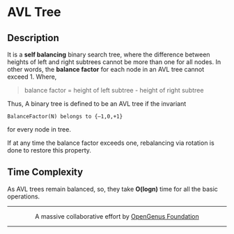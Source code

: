 # AVL Tree
Description
---------
It is a **self balancing** binary search tree, where the difference between heights of left and right subtrees cannot be more than one for all nodes. In other words, the **balance factor** for each node in an AVL tree cannot exceed 1.
Where, 

> balance factor = height of left subtree - height of right subtree


Thus, A binary tree is defined to be an AVL tree if the invariant

    BalanceFactor(N) belongs to {–1,0,+1} 
for every node in tree.


If at any time the balance factor exceeds one, rebalancing via rotation is done to restore this property.


Time Complexity
---------
As AVL trees remain balanced, so, they take **O(logn)** time for all the basic operations. 

---

<p align="center">
	A massive collaborative effort by <a href="https://github.com/OpenGenus/cosmos">OpenGenus Foundation</a> 
</p>

---
